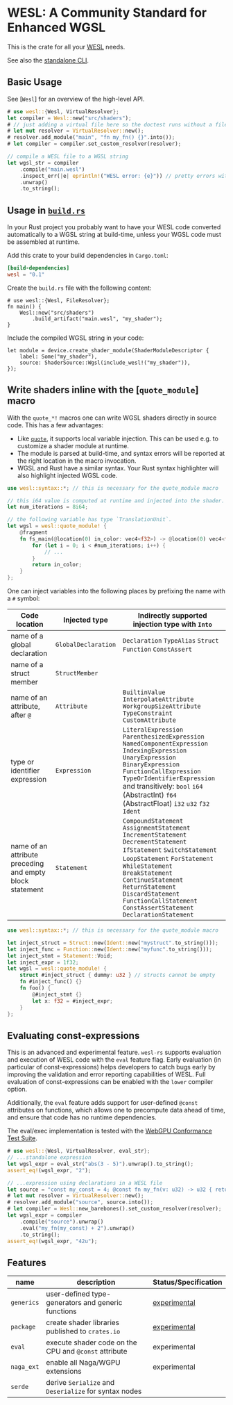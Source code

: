 # WESL: A Community Standard for Enhanced WGSL

This is the crate for all your [WESL][wesl] needs.

See also the [standalone CLI][cli].

## Basic Usage

See [`Wesl`] for an overview of the high-level API.

```rust
# use wesl::{Wesl, VirtualResolver};
let compiler = Wesl::new("src/shaders");
# // just adding a virtual file here so the doctest runs without a filesystem
# let mut resolver = VirtualResolver::new();
# resolver.add_module("main", "fn my_fn() {}".into());
# let compiler = compiler.set_custom_resolver(resolver);

// compile a WESL file to a WGSL string
let wgsl_str = compiler
    .compile("main.wesl")
    .inspect_err(|e| eprintln!("WESL error: {e}")) // pretty errors with `display()`
    .unwrap()
    .to_string();
```

## Usage in [`build.rs`](https://doc.rust-lang.org/cargo/reference/build-scripts.html)

In your Rust project you probably want to have your WESL code converted automatically
to a WGSL string at build-time, unless your WGSL code must be assembled at runtime.

Add this crate to your build dependencies in `Cargo.toml`:

```toml
[build-dependencies]
wesl = "0.1"
```

Create the `build.rs` file with the following content:

```rust,ignore
# use wesl::{Wesl, FileResolver};
fn main() {
    Wesl::new("src/shaders")
        .build_artifact("main.wesl", "my_shader");
}
```

Include the compiled WGSL string in your code:

```rust,ignore
let module = device.create_shader_module(ShaderModuleDescriptor {
    label: Some("my_shader"),
    source: ShaderSource::Wgsl(include_wesl!("my_shader")),
});
```

## Write shaders inline with the [`quote_module`] macro

With the `quote_*!` macros one can write WGSL shaders directly in source code. This has a
few advantages:

* Like [`quote`](https://docs.rs/quote), it supports local variable injection. This can be
  used e.g. to customize a shader module at runtime.
* The module is parsed at build-time, and syntax errors will be reported at the right
  location in the macro invocation.
* WGSL and Rust have a similar syntax. Your Rust syntax highlighter will also highlight
  injected WGSL code.

```rust
use wesl::syntax::*; // this is necessary for the quote_module macro

// this i64 value is computed at runtime and injected into the shader.
let num_iterations = 8i64;

// the following variable has type `TranslationUnit`.
let wgsl = wesl::quote_module! {
    @fragment
    fn fs_main(@location(0) in_color: vec4<f32>) -> @location(0) vec4<f32> {
        for (let i = 0; i < #num_iterations; i++) {
            // ...
        }
        return in_color;
    }
};
```

One can inject variables into the following places by prefixing the name with
a `#` symbol:

| Code location | Injected type | Indirectly supported injection type with `Into` |
|---------------|---------------|-------------------------------------------------|
| name of a global declaration | `GlobalDeclaration` | `Declaration` `TypeAlias` `Struct` `Function` `ConstAssert` |
| name of a struct member | `StructMember` |   |
| name of an attribute, after `@` | `Attribute` | `BuiltinValue` `InterpolateAttribute` `WorkgroupSizeAttribute` `TypeConstraint` `CustomAttribute` |
| type or identifier expression | `Expression` | `LiteralExpression` `ParenthesizedExpression` `NamedComponentExpression` `IndexingExpression` `UnaryExpression` `BinaryExpression` `FunctionCallExpression` `TypeOrIdentifierExpression` and transitively: `bool` `i64` (AbstractInt) `f64` (AbstractFloat) `i32` `u32` `f32` `Ident` |
| name of an attribute preceding and empty block statement | `Statement` | `CompoundStatement` `AssignmentStatement` `IncrementStatement` `DecrementStatement` `IfStatement` `SwitchStatement` `LoopStatement` `ForStatement` `WhileStatement` `BreakStatement` `ContinueStatement` `ReturnStatement` `DiscardStatement` `FunctionCallStatement` `ConstAssertStatement` `DeclarationStatement` |

```rust
use wesl::syntax::*; // this is necessary for the quote_module macro

let inject_struct = Struct::new(Ident::new("mystruct".to_string()));
let inject_func = Function::new(Ident::new("myfunc".to_string()));
let inject_stmt = Statement::Void;
let inject_expr = 1f32;
let wgsl = wesl::quote_module! {
    struct #inject_struct { dummy: u32 } // structs cannot be empty
    fn #inject_func() {}
    fn foo() {
        @#inject_stmt {}
        let x: f32 = #inject_expr;
    }
};
```

## Evaluating const-expressions

This is an advanced and experimental feature. `wesl-rs` supports evaluation and execution
of WESL code with the `eval` feature flag. Early evaluation (in particular of
const-expressions) helps developers to catch bugs early by improving the validation and
error reporting capabilities of WESL. Full evaluation of const-expressions can be enabled
with the `lower` compiler option.

Additionally, the `eval` feature adds support for user-defined `@const` attributes on
functions, which allows one to precompute data ahead of time, and ensure that code has no
runtime dependencies.

The eval/exec implementation is tested with the [WebGPU Conformance Test Suite][cts].

```rust
# use wesl::{Wesl, VirtualResolver, eval_str};
// ...standalone expression
let wgsl_expr = eval_str("abs(3 - 5)").unwrap().to_string();
assert_eq!(wgsl_expr, "2");

// ...expression using declarations in a WESL file
let source = "const my_const = 4; @const fn my_fn(v: u32) -> u32 { return v * 10; }";
# let mut resolver = VirtualResolver::new();
# resolver.add_module("source", source.into());
# let compiler = Wesl::new_barebones().set_custom_resolver(resolver);
let wgsl_expr = compiler
    .compile("source").unwrap()
    .eval("my_fn(my_const) + 2").unwrap()
    .to_string();
assert_eq!(wgsl_expr, "42u");
```

## Features

| name       | description                                           | Status/Specification      |
|------------|-------------------------------------------------------|---------------------------|
| `generics` | user-defined type-generators and generic functions    | [experimental][generics]  |
| `package`  | create shader libraries published to `crates.io`      | [experimental][packaging] |
| `eval`     | execute shader code on the CPU and `@const` attribute | experimental              |
| `naga_ext` | enable all Naga/WGPU extensions                       | experimental              |
| `serde`    | derive `Serialize` and `Deserialize` for syntax nodes |                           |

[wesl]: https://wesl-lang.dev
[cli]: https://crates.io/crates/wesl-cli
[generics]: https://github.com/k2d222/wesl-spec/blob/generics/Generics.md
[packaging]: https://github.com/wgsl-tooling-wg/wesl-spec/blob/main/Packaging.md
[cts]: https://github.com/k2d222/wesl-cts
